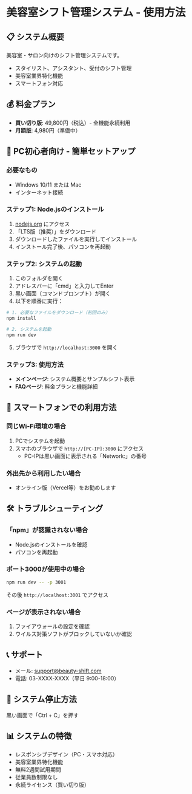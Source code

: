# 美容室シフト管理システム - 使用方法

## 📋 システム概要
美容室・サロン向けのシフト管理システムです。
- スタイリスト、アシスタント、受付のシフト管理
- 美容室業界特化機能
- スマートフォン対応

## 💰 料金プラン
- **買い切り版**: 49,800円（税込）- 全機能永続利用
- **月額版**: 4,980円（準備中）

## 🚀 PC初心者向け - 簡単セットアップ

### **必要なもの**
- Windows 10/11 または Mac
- インターネット接続

### **ステップ1: Node.jsのインストール**
1. [nodejs.org](https://nodejs.org) にアクセス
2. 「LTS版（推奨）」をダウンロード
3. ダウンロードしたファイルを実行してインストール
4. インストール完了後、パソコンを再起動

### **ステップ2: システムの起動**
1. このフォルダを開く
2. アドレスバーに「cmd」と入力してEnter
3. 黒い画面（コマンドプロンプト）が開く
4. 以下を順番に実行：

```bash
# 1. 必要なファイルをダウンロード（初回のみ）
npm install

# 2. システムを起動
npm run dev
```

5. ブラウザで `http://localhost:3000` を開く

### **ステップ3: 使用方法**
- **メインページ**: システム概要とサンプルシフト表示
- **FAQページ**: 料金プランと機能詳細

## 📱 スマートフォンでの利用方法

### **同じWi-Fi環境の場合**
1. PCでシステムを起動
2. スマホのブラウザで `http://[PC-IP]:3000` にアクセス
   - PC-IPは黒い画面に表示される「Network:」の番号

### **外出先から利用したい場合**
- オンライン版（Vercel等）をお勧めします

## 🛠️ トラブルシューティング

### **「npm」が認識されない場合**
- Node.jsのインストールを確認
- パソコンを再起動

### **ポート3000が使用中の場合**
```bash
npm run dev -- -p 3001
```
その後 `http://localhost:3001` でアクセス

### **ページが表示されない場合**
1. ファイアウォールの設定を確認
2. ウイルス対策ソフトがブロックしていないか確認

## 📞 サポート
- メール: support@beauty-shift.com
- 電話: 03-XXXX-XXXX（平日 9:00-18:00）

## 🔧 システム停止方法
黒い画面で「Ctrl + C」を押す

## 📊 システムの特徴
- レスポンシブデザイン（PC・スマホ対応）
- 美容室業界特化機能
- 無料2週間試用期間
- 従業員数制限なし
- 永続ライセンス（買い切り版） 